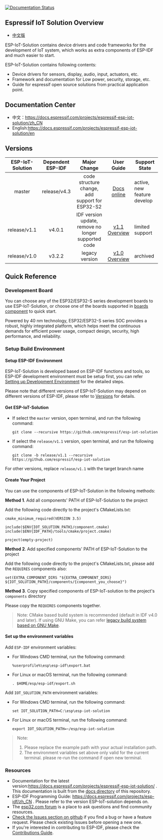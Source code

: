 [![Documentation Status](https://readthedocs.com/projects/espressif-esp-iot-solution/badge/?version=latest)](https://docs.espressif.com/projects/espressif-esp-iot-solution/en/latest/?badge=latest)

## Espressif IoT Solution Overview

* [中文版](./README_CN.md)

ESP-IoT-Solution contains device drivers and code frameworks for the development of IoT system, which works as extra components of ESP-IDF and much easier to start.

ESP-IoT-Solution contains following contents:

* Device drivers for sensors, display, audio, input, actuators, etc.
* Framework and documentation for Low power, security, storage, etc.
* Guide for espressif open source solutions from practical application point.

## Documentation Center

- 中文：https://docs.espressif.com/projects/espressif-esp-iot-solution/zh_CN
- English:https://docs.espressif.com/projects/espressif-esp-iot-solution/en

## Versions

| ESP-IoT-Solution | Dependent ESP-IDF |  Major Change                                          |    User Guide                                                             | Support State  |
| :--------------: | :---------------: | :----------------------------------------------------: | :-----------------------------------------------------------------------: | -------------- |
|      master      |   release/v4.3    |  code structure change, add support for ESP32-S2       | [Docs online](https://docs.espressif.com/projects/espressif-esp-iot-solution/zh_CN) | active, new feature develop |
|   release/v1.1   |      v4.0.1       |  IDF version update, remove no longer supported code   | [v1.1 Overview](https://github.com/espressif/esp-iot-solution/tree/release/v1.1#esp32-iot-solution-overview) |limited support |
|   release/v1.0   |      v3.2.2       |  legacy version                                        | [v1.0 Overview](https://github.com/espressif/esp-iot-solution/tree/release/v1.0#esp32-iot-solution-overview) | archived |


## Quick Reference

### Development Board

You can choose any of the ESP32/ESP32-S series development boards to use ESP-IoT-Solution, or choose one of the boards supported in [boards component](./examples/common_components/boards) to quick start.

Powered by 40 nm technology, ESP32/ESP32-S series SOC provides a robust, highly integrated platform, which helps meet the continuous demands for efficient power usage, compact design, security, high performance, and reliability.

### Setup Build Environment

#### Setup ESP-IDF Environment

ESP-IoT-Solution is developed based on ESP-IDF functions and tools, so ESP-IDF development environment must be setup first, you can refer [Setting up Development Environment](https://docs.espressif.com/projects/esp-idf/en/latest/esp32/get-started/index.html#setting-up-development-environment) for the detailed steps.

Please note that different versions of ESP-IoT-Solution may depend on different versions of ESP-IDF, please refer to [Versions](#Versions) for details.

#### Get ESP-IoT-Solution

* If select the `master` version, open terminal, and run the following command:

    ```
    git clone --recursive https://github.com/espressif/esp-iot-solution
    ```

* If select the `release/v1.1` version, open terminal, and run the following command:

    ```
    git clone -b release/v1.1 --recursive https://github.com/espressif/esp-iot-solution
    ```

For other versions, replace `release/v1.1` with the target branch name

#### Create Your Project

You can use the components of ESP-IoT-Solution in the following methods:

**Method 1**. Add all components' PATH of ESP-IoT-Solution to the project 

Add the following code directly to the project's CMakeLists.txt:

```
cmake_minimum_required(VERSION 3.5)

include($ENV{IOT_SOLUTION_PATH}/component.cmake)
include($ENV{IDF_PATH}/tools/cmake/project.cmake)

project(empty-project)
```

**Method 2**. Add specified components' PATH of ESP-IoT-Solution to the project

Add the following code directly to the project's CMakeLists.txt, please add the `REQUIRES` components also:

```
set(EXTRA_COMPONENT_DIRS "${EXTRA_COMPONENT_DIRS} ${IOT_SOLUTION_PATH}/components/{component_you_choose}")
```

**Method 3**. Copy specified components of ESP-IoT-solution to the project's `components` directory

Please copy the `REQUIRES` components together.

> Note:
>CMake based build system is recommended (default in IDF v4.0 and later). If using GNU Make, you can refer [legacy build system based on GNU Make](https://docs.espressif.com/projects/esp-idf/en/latest/esp32/api-guides/build-system-legacy.html).

#### Set up the environment variables

Add `ESP-IDF` environment variables:

* For Windows CMD terminal, run the following command:

    ```
    %userprofile%\esp\esp-idf\export.bat
    ```

* For Linux or macOS terminal, run the following command:

    ```
    . $HOME/esp/esp-idf/export.sh
    ```

Add `IOT_SOLUTION_PATH` environment variables:

* For Windows CMD terminal, run the following command:

    ```
    set IOT_SOLUTION_PATH=C:\esp\esp-iot-solution
    ```

* For Linux or macOS terminal, run the following command:

    ```
    export IOT_SOLUTION_PATH=~/esp/esp-iot-solution
    ```

> Note:
>   1. Please replace the example path with your actual installation path.
>   2. The environment variables set above only valid for the current terminal. please re-run the command if open new terminal.

### Resources

- Documentation for the latest version:https://docs.espressif.com/projects/espressif-esp-iot-solution/ . This documentation is built from the [docs directory](./docs) of this repository.
- ESP-IDF Programming Guide: https://docs.espressif.com/projects/esp-idf/zh_CN . Please refer to the version ESP-IoT-solution depends on.
- The [esp32.com forum](https://esp32.com/) is a place to ask questions and find community resources.
- [Check the Issues section on github]((https://github.com/espressif/esp-iot-solution/issues)) if you find a bug or have a feature request. Please check existing Issues before opening a new one.
- If you're interested in contributing to ESP-IDF, please check the [Contributions Guide](./CONTRIBUTING.rst).